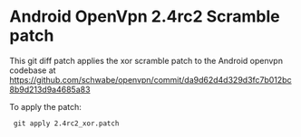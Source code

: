 # Android OpenVpn 2.4rc2 Scramble patch

This git diff patch applies the xor scramble patch to the Android openvpn codebase at
https://github.com/schwabe/openvpn/commit/da9d62d4d329d3fc7b012bc8b9d213d9a4685a83

To apply the patch:

     git apply 2.4rc2_xor.patch
